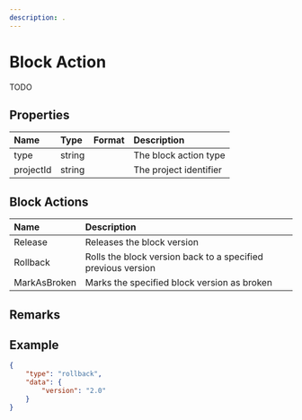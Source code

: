 ```yaml
---
description: .
---
```

# Block Action

TODO

## Properties

| Name      | Type   | Format | Description            |
|:----------|:-------|:-------|:-----------------------|
| type      | string |        | The block action type  |
| projectId | string |        | The project identifier |

## Block Actions

| Name         | Description                                                  |
|:-------------|:-------------------------------------------------------------|
| Release      | Releases the block version                                   |
| Rollback     | Rolls the block version back to a specified previous version |
| MarkAsBroken | Marks the specified block version as broken                  |

## Remarks

## Example

```json
{
    "type": "rollback",
    "data": {
        "version": "2.0"
    }
}
```